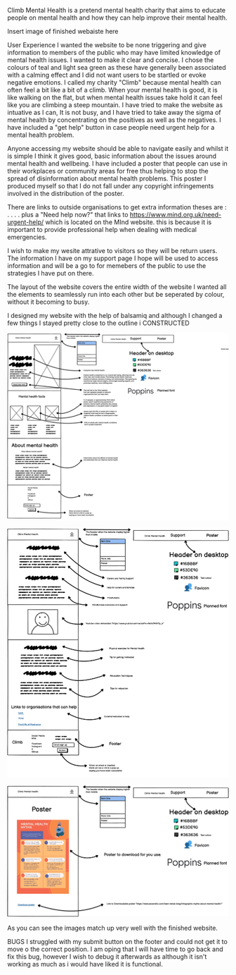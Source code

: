 Climb Mental Health is a pretend mental health charity that aims to educate people on mental health and how they can help improve their mental health.


Insert image of finished webaiste here

User Experience
I wanted the website to be none triggering and give information to members of the public who may have limited knowledge of mental health issues.
I wanted to make it clear and concise. I chose the colours of teal and light sea green as these have generally been associated with a calming effect
and I did not want users to be startled or evoke negative emotions. 
I called my charity "Climb" because mental health can often feel a bit like a bit of a climb. When your mental health is good, it is like walking on the flat, but when mental health issues take hold it can feel like you are climbing a steep mountain.
I have tried to make the website as intuative as I can, It is not busy, and I have tried to take away the sigma of mental health by concentrating on the positives as well as the negatives. I have included a "get help" button in case people need urgent help for a mental health problem. 

Anyone accessing my website should be able to navigate easily and whilst it is simple I think it gives good, basic information about the issues around mental health and wellbeing. I have included a poster that people can use in their workplaces or community areas for free thus helping to stop the spread of disinformation about mental health problems.
This poster I produced myself so that I do not fall under any copyright infringements involved in the distribution of the poster.

There are links to outside organisations to get extra information theses are :
.
.
.
.
plus a "Need help now?" that links to https://www.mind.org.uk/need-urgent-help/ which is located on the MInd website. this is because it is important to provide professional help when dealing with medical emergencies.

I wish to make my wesite attrative to visitors so they will be return users. 
The information I have on my support page I hope will be used to access information and will be a go to for memebers of the public to use the strategies I have put on there. 

The layout of the website covers the entire width of the website I wanted all the elements to seamlessly run into each other but be seperated by colour, without it becoming to busy. 

I designed my website with the help of balsamiq and although I changed a few things I stayed pretty close to the outline i CONSTRUCTED

![alt text](<New Wireframe 1.png>)

![alt text](<New Wireframe 2.png>)

![alt text](<New Wireframe 3.png>)

As you can see the images match up very well with the finished website.

BUGS
I struggled with my submit button on the footer and could not get it to move o the correct position. I am oping that I will have time to go back and fix this bug, however I wish to debug it afterwards as although it isn't working as much as i would have liked it is functional. 
